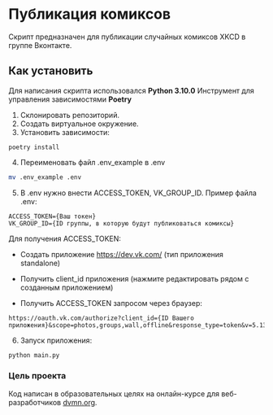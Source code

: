 # Публикация комиксов

Скрипт предназначен для публикации случайных комиксов XKCD в группе Вконтакте.

## Как установить

Для написания скрипта использовался __Python 3.10.0__
Инструмент для управления зависимостями __Poetry__

1. Склонировать репозиторий.
2. Создать виртуальное окружение.
3. Установить зависимости:
```
poetry install
```
4. Переименовать файл .env_example в .env

```bash
mv .env_example .env
```
5. В .env нужно внести ACCESS_TOKEN, VK_GROUP_ID.
Пример файла .env:
```text
ACCESS_TOKEN={Ваш токен}
VK_GROUP_ID={ID группы, в которую будут публиковаться комиксы}
```

Для получения ACCESS_TOKEN:
- Создать приложение https://dev.vk.com/ (тип приложения standalone)

- Получить client_id приложения (нажмите редактировать рядом с созданным приложением)
- Получить ACCESS_TOKEN запросом через браузер:
```text
https://oauth.vk.com/authorize?client_id={ID Вашего приложения}&scope=photos,groups,wall,offline&response_type=token&v=5.131
```

6. Запуск приложения:
```bash
python main.py
```

### Цель проекта

Код написан в образовательных целях на онлайн-курсе для веб-разработчиков [dvmn.org](https://dvmn.org/).
